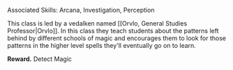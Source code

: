 Associated Skills: Arcana, Investigation, Perception

This class is led by a vedalken named [[Orvlo, General Studies Professor|Orvlo]]. In this class they teach students about the patterns left behind by different schools of magic and encourages them to look for those patterns in the higher level spells they'll eventually go on to learn.

**Reward.** Detect Magic